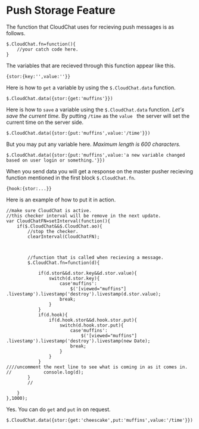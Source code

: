 # Push Storage Feature



The function that CloudChat uses for recieving push messages is as follows.

```
$.CloudChat.fn=function(){
    //your catch code here.
}
```


The variables that are recieved through this function appear like this.

```
{stor:{key:'',value:''}}
```


Here is how to `get` a variable by using the `$.CloudChat.data` function.

```
$.CloudChat.data({stor:{get:'muffins'}})
```


Here is how to `save` a variable using the `$.CloudChat.data` function. *Let's save the current time.* By putting `/time` as the `value ` the server will set the current time on the server side.

```
$.CloudChat.data({stor:{put:'muffins',value:'/time'}})
```


But you may put any variable here. *Maximum length is 600 characters.*

```
$.CloudChat.data({stor:{put:'muffins',value:'a new variable changed based on user login or something.'}})
```

When you send data you will get a response on the master pusher recieving function mentioned in the first block `$.CloudChat.fn`.

```
{hook:{stor:...}}
```

Here is an example of how to put it in action.

```
//make sure CloudChat is active.
//this checker interval will be remove in the next update.
var CloudChatFN=setInterval(function(){
    if($.CloudChat&&$.CloudChat.ao){
        //stop the checker.
        clearInterval(CloudChatFN);
        
        
        
        //function that is called when recieving a message.
        $.CloudChat.fn=function(d){
            
            if(d.stor&&d.stor.key&&d.stor.value){
                switch(d.stor.key){
                    case'muffins':
                        $('[viewed="muffins"] .livestamp').livestamp('destroy').livestamp(d.stor.value);
                    break;
                }
            }
            if(d.hook){
                if(d.hook.stor&&d.hook.stor.put){
                    switch(d.hook.stor.put){
                        case'muffins':
                            $('[viewed="muffins"] .livestamp').livestamp('destroy').livestamp(new Date);
                        break;
                    }
                }
            }
////uncomment the next line to see what is coming in as it comes in.
//            console.log(d);
        }
        //

    }
},1000);
```

Yes. You can do `get` and `put` in on request.

```
$.CloudChat.data({stor:{get:'cheescake',put:'muffins',value:'/time'}})
```